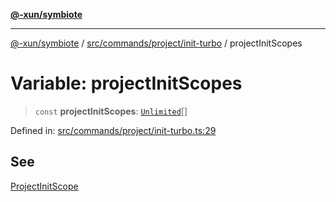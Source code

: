 [**@-xun/symbiote**](../../../../../README.md)

***

[@-xun/symbiote](../../../../../README.md) / [src/commands/project/init-turbo](../README.md) / projectInitScopes

# Variable: projectInitScopes

> `const` **projectInitScopes**: [`Unlimited`](../../../../configure/enumerations/UnlimitedGlobalScope.md#unlimited)[]

Defined in: [src/commands/project/init-turbo.ts:29](https://github.com/Xunnamius/symbiote/blob/138da875f3247f966687e95b91c7caf822df3c49/src/commands/project/init-turbo.ts#L29)

## See

[ProjectInitScope](../../../../configure/enumerations/UnlimitedGlobalScope.md)
